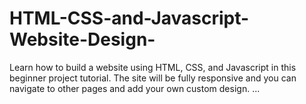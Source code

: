 # HTML-CSS-and-Javascript-Website-Design-
Learn how to build a website using HTML, CSS, and Javascript in this beginner project tutorial. The site will be fully responsive and you can navigate to other pages and add your own custom design. 
...

